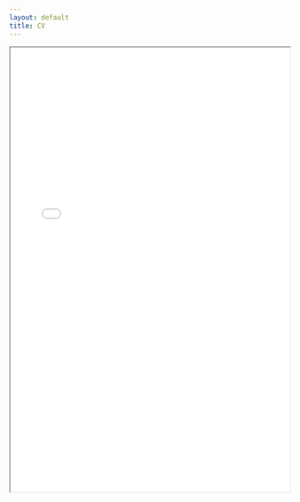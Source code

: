 ```yaml
---
layout: default
title: CV
---
```


<iframe src="/assets/files/CV_Almir_Goncalves_de_Lima_Junior-en.pdf" width="100%" height="800px"></iframe>
